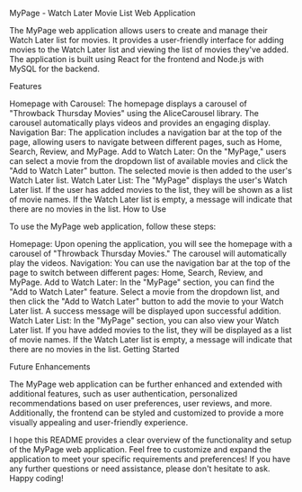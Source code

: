 MyPage - Watch Later Movie List Web Application

The MyPage web application allows users to create and manage their Watch Later list for movies. It provides a user-friendly interface for adding movies to the Watch Later list and viewing the list of movies they've added. The application is built using React for the frontend and Node.js with MySQL for the backend.

Features

Homepage with Carousel: The homepage displays a carousel of "Throwback Thursday Movies" using the AliceCarousel library. The carousel automatically plays videos and provides an engaging display.
Navigation Bar: The application includes a navigation bar at the top of the page, allowing users to navigate between different pages, such as Home, Search, Review, and MyPage.
Add to Watch Later: On the "MyPage," users can select a movie from the dropdown list of available movies and click the "Add to Watch Later" button. The selected movie is then added to the user's Watch Later list.
Watch Later List: The "MyPage" displays the user's Watch Later list. If the user has added movies to the list, they will be shown as a list of movie names. If the Watch Later list is empty, a message will indicate that there are no movies in the list.
How to Use

To use the MyPage web application, follow these steps:

Homepage: Upon opening the application, you will see the homepage with a carousel of "Throwback Thursday Movies." The carousel will automatically play the videos.
Navigation: You can use the navigation bar at the top of the page to switch between different pages: Home, Search, Review, and MyPage.
Add to Watch Later: In the "MyPage" section, you can find the "Add to Watch Later" feature. Select a movie from the dropdown list, and then click the "Add to Watch Later" button to add the movie to your Watch Later list. A success message will be displayed upon successful addition.
Watch Later List: In the "MyPage" section, you can also view your Watch Later list. If you have added movies to the list, they will be displayed as a list of movie names. If the Watch Later list is empty, a message will indicate that there are no movies in the list.
Getting Started

Future Enhancements

The MyPage web application can be further enhanced and extended with additional features, such as user authentication, personalized recommendations based on user preferences, user reviews, and more. Additionally, the frontend can be styled and customized to provide a more visually appealing and user-friendly experience.

I hope this README provides a clear overview of the functionality and setup of the MyPage web application. Feel free to customize and expand the application to meet your specific requirements and preferences! If you have any further questions or need assistance, please don't hesitate to ask. Happy coding!